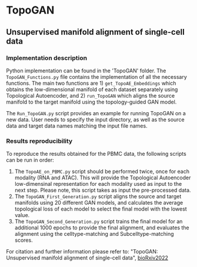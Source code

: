 # TopoGAN
## Unsupervised manifold alignment of single-cell data

### Implementation description
Python implementation can be found in the 'TopoGAN' folder. The ```TopoGAN_Functions.py``` file contains the implementation of all the necessary functions. The main two functions are 1) ```get_TopoAE_Embeddings``` which obtains the low-dimensional manifold of each dataset separately using Topological Autoencoder, and 2) ```run_TopoGAN``` which aligns the source manifold to the target manifold using the topology-guided GAN model.

The ```Run_TopoGAN.py``` script provides an example for running TopoGAN on a new data. User needs to specify the input directory, as well as the source data and target data names matching the input file names.

### Results reproducibility
To reproduce the results obtained for the PBMC data, the following scripts can be run in order:

1) The ```TopoAE_on_PBMC.py``` script should be performed twice, once for each modality (RNA and ATAC). This will provide the Topological Autoencoder low-dimensinal representation for each modality used as input to the next step. Please note, this script takes as input the pre-processed data. 
2) The ```TopoGAN_First_Generation.py``` script aligns the source and target manifolds using 20 different GAN models, and calculates the average topological loss of each model to select the final model with the lowest value. 
3) The ```TopoGAN_Second_Generation.py``` script trains the final model for an additional 1000 epochs to provide the final alignment, and evaluates the alignment using the celltype-matching and Subcelltype-matching scores.

For citation and further information please refer to: "TopoGAN: Unsupervised manifold alignment of single-cell data", [bioRxiv2022](https://www.biorxiv.org/)
